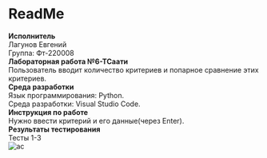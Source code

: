 # ReadMe
**Исполнитель** <br />
Лагунов Евгений<br />
Группа: Фт-220008<br />
**Лабораторная работа №6-ТСаати**<br />
Пользователь вводит количество критериев и попарное сравнение этих критериев.<br />
**Среда разработки**<br />
Язык программирования: Python.<br />
Среда разработки: Visual Studio Code.<br />
**Инструкция по работе**<br />
Нужно ввести критерий и его данные(через Enter).<br />
**Результаты тестирования**<br />
Тесты 1-3<br />
![ac](https://github.com/jonyks/labaratory-work-6/assets/146552678/6e57de1e-130e-4733-aa8b-5155e5bb5b00)


